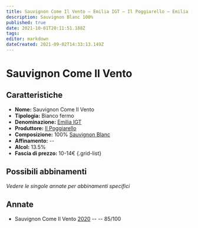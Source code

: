 ```yaml
---
title: Sauvignon Come Il Vento – Emilia IGT – Il Poggiarello – Emilia (IT) – 10-14€ – 3★
description: Sauvignon Blanc 100%
published: true
date: 2021-10-01T20:11:51.188Z
tags: 
editor: markdown
dateCreated: 2021-09-02T14:33:13.149Z
---
```


# Sauvignon Come Il Vento 

## Caratteristiche
- **Nome:** Sauvignon Come Il Vento 
- **Tipologia:** Bianco fermo
- **Denominazione:** [Emilia IGT](/denominazioni/Italia/Emilia/IGT/Emilia) 
- **Produttore:** [Il Poggiarello](/produttori/Italia/Emilia/Il-Poggiarello) 
- **Composizione:** 100% [Sauvignon Blanc](/vitigni/Francia/sauvignon-blanc)
- **Affinamento:** --
- **Alcol:** 13.5%
- **Fascia di prezzo:** 10-14€
{.grid-list}

## Possibili abbinamenti
*Vedere le singole annate per abbinamenti specifici*

## Annate
- Sauvignon Come Il Vento [2020](/vini/Italia/Emilia/Il-Poggiarello/Malvasia-La-Malvagia/2020) -- <span class="star-3"></span> -- 85/100

